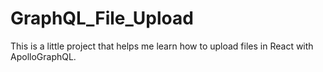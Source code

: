 # GraphQL_File_Upload
This is a little project that helps me learn how to upload files in React with ApolloGraphQL.
